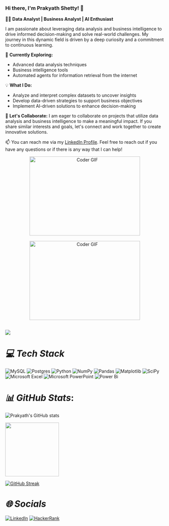 ### Hi there, I'm Prakyath Shetty! 👋

👨‍💻 **Data Analyst | Business Analyst | AI Enthusiast**

I am passionate about leveraging data analysis and business intelligence to drive informed decision-making and solve real-world challenges. My journey in this dynamic field is driven by a deep curiosity and a commitment to continuous learning.

🌱 **Currently Exploring:**
- Advanced data analysis techniques
- Business intelligence tools
- Automated agents for information retrieval from the internet

💡 **What I Do:**
- Analyze and interpret complex datasets to uncover insights
- Develop data-driven strategies to support business objectives
- Implement AI-driven solutions to enhance decision-making

🤝 **Let's Collaborate:**
I am eager to collaborate on projects that utilize data analysis and business intelligence to make a meaningful impact. If you share similar interests and goals, let's connect and work together to create innovative solutions.

📫 You can reach me via my [LinkedIn Profile](https://www.linkedin.com/in/prakyath-shetty2). Feel free to reach out if you have any questions or if there is any way that I can help!
<p align="center">
  <img alt="Coder GIF" height=250 width=350 src="https://magiccopy.xyz/assets/images/hadder.gif" style="display: block; margin: auto;"/>
  <br>
  <img alt="Coder GIF" height=250 width=350 src="https://images.squarespace-cdn.com/content/v1/5769fc401b631bab1addb2ab/1541580611624-TE64QGKRJG8SWAIUS7NS/ke17ZwdGBToddI8pDm48kPoswlzjSVMM-SxOp7CV59BZw-zPPgdn4jUwVcJE1ZvWQUxwkmyExglNqGp0IvTJZamWLI2zvYWH8K3-s_4yszcp2ryTI0HqTOaaUohrI8PI6FXy8c9PWtBlqAVlUS5izpdcIXDZqDYvprRqZ29Pw0o/coding-freak.gif" style="display: block; margin: auto;"/>
  <br>
</p>


![](https://komarev.com/ghpvc/?username=prakyath123&style=for-the-badge&color=green&abbreviated=true)




# *💻 Tech Stack*

![MySQL](https://img.shields.io/badge/mysql-4479A1.svg?style=for-the-badge&logo=mysql&logoColor=white)   ![Postgres](https://img.shields.io/badge/postgres-%23316192.svg?style=for-the-badge&logo=postgresql&logoColor=white)    ![Python](https://img.shields.io/badge/python-3670A0?style=for-the-badge&logo=python&logoColor=ffdd54)    ![NumPy](https://img.shields.io/badge/numpy-%23013243.svg?style=for-the-badge&logo=numpy&logoColor=white)    ![Pandas](https://img.shields.io/badge/pandas-%23150458.svg?style=for-the-badge&logo=pandas&logoColor=white)    ![Matplotlib](https://img.shields.io/badge/Matplotlib-%23ffffff.svg?style=for-the-badge&logo=Matplotlib&logoColor=black)    ![SciPy](https://img.shields.io/badge/SciPy-%230C55A5.svg?style=for-the-badge&logo=scipy&logoColor=%white)     ![Microsoft Excel](https://img.shields.io/badge/Microsoft_Excel-217346?style=for-the-badge&logo=microsoft-excel&logoColor=white)    ![Microsoft PowerPoint](https://img.shields.io/badge/Microsoft_PowerPoint-B7472A?style=for-the-badge&logo=microsoft-powerpoint&logoColor=white)    ![Power Bi](https://img.shields.io/badge/power_bi-F2C811?style=for-the-badge&logo=powerbi&logoColor=black)


# *📊 GitHub Stats*:

![Prakyath's GitHub stats](https://github-readme-stats.vercel.app/api?username=prakyath123&show_icons=true&theme=dark&custom_title=Prakyath-GitHub-Stats)



<p align="left">
<a href="https://github.com/prakyath123">
  <img  align="center" height="170em" src="https://github-readme-stats-eight-theta.vercel.app/api/top-langs/?username=prakyath123&theme=github-compact&layout=compact&langs_count=10&exclude_repo=gamebase&hide=objective-c,ruby,swift,kotlin,shell" />


[![GitHub Streak](https://streak-stats.demolab.com/?user=prakyath123&theme=dark)](https://git.io/streak-stats)

<!---
prakyath123/prakyath123 is a ✨ special ✨ repository because its `README.md` (this file) appears on your GitHub profile.
You can click the Preview link to take a look at your changes.
--->
# *🌐 Socials*

[![LinkedIn](https://img.shields.io/badge/linkedin-%230077B5.svg?style=for-the-badge&logo=linkedin&logoColor=white)](https://www.linkedin.com/in/prakyath-shetty2)
[![HackerRank](https://img.shields.io/badge/-Hackerrank-2EC866?style=for-the-badge&logo=HackerRank&logoColor=white)](https://www.hackerrank.com/profile/pprakyathshetty)








